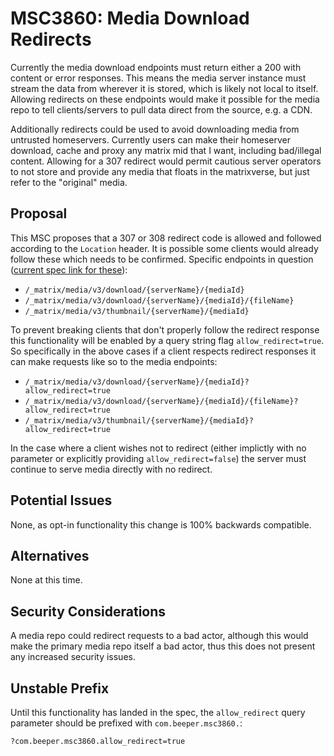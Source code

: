 # MSC3860: Media Download Redirects

Currently the media download endpoints must return either a 200 with content or error responses. This
means the media server instance must stream the data from wherever it is stored, which is likely not
local to itself. Allowing redirects on these endpoints would  make it possible for the media repo to
tell clients/servers to pull data direct from the source, e.g. a CDN.

Additionally redirects could be used to avoid downloading media from untrusted homeservers. Currently
users can make their homeserver download, cache and proxy any matrix mid that I want, including
bad/illegal content. Allowing for a 307 redirect would permit cautious server operators to not
store and provide any media that floats in the matrixverse, but just refer to the "original" media.

## Proposal

This MSC proposes that a 307 or 308 redirect code is allowed and followed according to the `Location`
header. It is possible some clients would already follow these which needs to be confirmed. Specific
endpoints in question ([current spec link for these](https://spec.matrix.org/v1.6/client-server-api/#get_matrixmediav3downloadservernamemediaid)):

+ `/_matrix/media/v3/download/{serverName}/{mediaId}`
+ `/_matrix/media/v3/download/{serverName}/{mediaId}/{fileName}`
+ `/_matrix/media/v3/thumbnail/{serverName}/{mediaId}`

To prevent breaking clients that don't properly follow the redirect response this functionality will
be enabled by a query string flag `allow_redirect=true`. So specifically in the above cases if a
client respects redirect responses it can make requests like so to the media endpoints:

+ `/_matrix/media/v3/download/{serverName}/{mediaId}?allow_redirect=true`
+ `/_matrix/media/v3/download/{serverName}/{mediaId}/{fileName}?allow_redirect=true`
+ `/_matrix/media/v3/thumbnail/{serverName}/{mediaId}?allow_redirect=true`

In the case where a client wishes not to redirect (either implictly with no parameter or explicitly
providing `allow_redirect=false`) the server must continue to serve media directly with no redirect.

## Potential Issues

None, as opt-in functionality this change is 100% backwards compatible.

## Alternatives

None at this time.

## Security Considerations

A media repo could redirect requests to a bad actor, although this would make the primary media
repo itself a bad actor, thus this does not present any increased security issues.

## Unstable Prefix

Until this functionality has landed in the spec, the `allow_redirect` query
parameter should be prefixed with `com.beeper.msc3860.`:

```
?com.beeper.msc3860.allow_redirect=true
```
